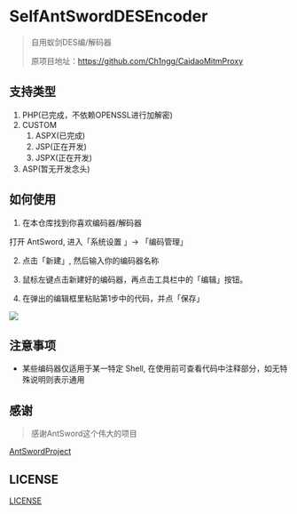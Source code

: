 # SelfAntSwordDESEncoder
> 自用蚁剑DES编/解码器
>
> 原项目地址：https://github.com/Ch1ngg/CaidaoMitmProxy

## 支持类型
1. PHP(已完成，不依赖OPENSSL进行加解密)
2. CUSTOM
   1. ASPX(已完成)
   2. JSP(正在开发)
   3. JSPX(正在开发)
3. ASP(暂无开发念头)

## 如何使用

1. 在本仓库找到你喜欢编码器/解码器

打开 AntSword, 进入「系统设置 」-> 「编码管理」

2. 点击「新建」, 然后输入你的编码器名称

3. 鼠标左键点击新建好的编码器，再点击工具栏中的「编辑」按钮。

4. 在弹出的编辑框里粘贴第1步中的代码，并点「保存」

![](http://as.xuanbo.cc/doc/settings/encoder_edit_1.png)

## 注意事项

* 某些编码器仅适用于某一特定 Shell, 在使用前可查看代码中注释部分，如无特殊说明则表示通用

## 感谢
> 感谢AntSword这个伟大的项目


[AntSwordProject](https://github.com/AntSwordProject)
## LICENSE

[LICENSE](./LICENSE)
